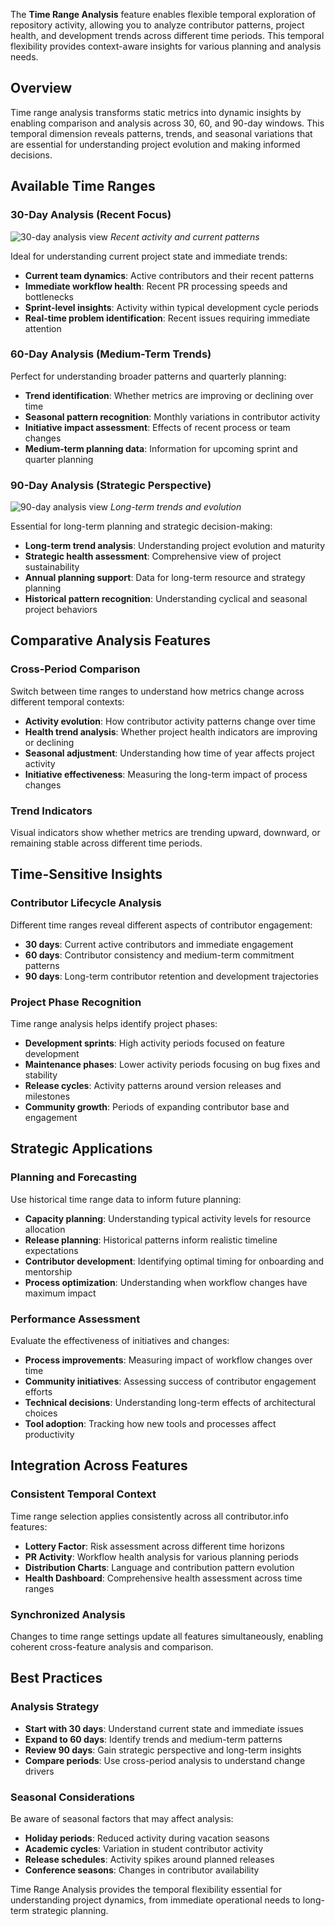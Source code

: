 The **Time Range Analysis** feature enables flexible temporal exploration of repository activity, allowing you to analyze contributor patterns, project health, and development trends across different time periods. This temporal flexibility provides context-aware insights for various planning and analysis needs.

## Overview

Time range analysis transforms static metrics into dynamic insights by enabling comparison and analysis across 30, 60, and 90-day windows. This temporal dimension reveals patterns, trends, and seasonal variations that are essential for understanding project evolution and making informed decisions.

## Available Time Ranges

### 30-Day Analysis (Recent Focus)
![30-day analysis view](/docs/images/features/time-range-analysis/30-day-view.png)
*Recent activity and current patterns*

Ideal for understanding current project state and immediate trends:

- **Current team dynamics**: Active contributors and their recent patterns
- **Immediate workflow health**: Recent PR processing speeds and bottlenecks
- **Sprint-level insights**: Activity within typical development cycle periods
- **Real-time problem identification**: Recent issues requiring immediate attention

### 60-Day Analysis (Medium-Term Trends)  
Perfect for understanding broader patterns and quarterly planning:

- **Trend identification**: Whether metrics are improving or declining over time
- **Seasonal pattern recognition**: Monthly variations in contributor activity
- **Initiative impact assessment**: Effects of recent process or team changes
- **Medium-term planning data**: Information for upcoming sprint and quarter planning

### 90-Day Analysis (Strategic Perspective)
![90-day analysis view](/docs/images/features/time-range-analysis/90-day-view.png)
*Long-term trends and evolution*

Essential for long-term planning and strategic decision-making:

- **Long-term trend analysis**: Understanding project evolution and maturity
- **Strategic health assessment**: Comprehensive view of project sustainability
- **Annual planning support**: Data for long-term resource and strategy planning
- **Historical pattern recognition**: Understanding cyclical and seasonal project behaviors

## Comparative Analysis Features

### Cross-Period Comparison
Switch between time ranges to understand how metrics change across different temporal contexts:

- **Activity evolution**: How contributor activity patterns change over time
- **Health trend analysis**: Whether project health indicators are improving or declining
- **Seasonal adjustment**: Understanding how time of year affects project activity
- **Initiative effectiveness**: Measuring the long-term impact of process changes

### Trend Indicators
Visual indicators show whether metrics are trending upward, downward, or remaining stable across different time periods.

## Time-Sensitive Insights

### Contributor Lifecycle Analysis
Different time ranges reveal different aspects of contributor engagement:

- **30 days**: Current active contributors and immediate engagement
- **60 days**: Contributor consistency and medium-term commitment patterns  
- **90 days**: Long-term contributor retention and development trajectories

### Project Phase Recognition
Time range analysis helps identify project phases:

- **Development sprints**: High activity periods focused on feature development
- **Maintenance phases**: Lower activity periods focusing on bug fixes and stability
- **Release cycles**: Activity patterns around version releases and milestones
- **Community growth**: Periods of expanding contributor base and engagement

## Strategic Applications

### Planning and Forecasting
Use historical time range data to inform future planning:

- **Capacity planning**: Understanding typical activity levels for resource allocation
- **Release planning**: Historical patterns inform realistic timeline expectations
- **Contributor development**: Identifying optimal timing for onboarding and mentorship
- **Process optimization**: Understanding when workflow changes have maximum impact

### Performance Assessment
Evaluate the effectiveness of initiatives and changes:

- **Process improvements**: Measuring impact of workflow changes over time
- **Community initiatives**: Assessing success of contributor engagement efforts
- **Technical decisions**: Understanding long-term effects of architectural choices
- **Tool adoption**: Tracking how new tools and processes affect productivity

## Integration Across Features

### Consistent Temporal Context
Time range selection applies consistently across all contributor.info features:

- **Lottery Factor**: Risk assessment across different time horizons
- **PR Activity**: Workflow health analysis for various planning periods
- **Distribution Charts**: Language and contribution pattern evolution
- **Health Dashboard**: Comprehensive health assessment across time ranges

### Synchronized Analysis
Changes to time range settings update all features simultaneously, enabling coherent cross-feature analysis and comparison.

## Best Practices

### Analysis Strategy
- **Start with 30 days**: Understand current state and immediate issues
- **Expand to 60 days**: Identify trends and medium-term patterns
- **Review 90 days**: Gain strategic perspective and long-term insights
- **Compare periods**: Use cross-period analysis to understand change drivers

### Seasonal Considerations
Be aware of seasonal factors that may affect analysis:

- **Holiday periods**: Reduced activity during vacation seasons
- **Academic cycles**: Variation in student contributor activity
- **Release schedules**: Activity spikes around planned releases
- **Conference seasons**: Changes in contributor availability

Time Range Analysis provides the temporal flexibility essential for understanding project dynamics, from immediate operational needs to long-term strategic planning.